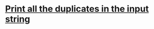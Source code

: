 # **[Print all the duplicates in the input string](https://www.geeksforgeeks.org/print-all-the-duplicates-in-the-input-string/)**

